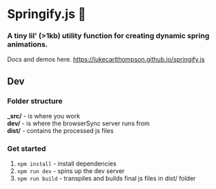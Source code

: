 # Springify.js 🌿
### A tiny lil' (>1kb) utility function for creating dynamic spring animations.

Docs and demos here.
https://lukecarlthompson.github.io/springify.js


## Dev

### Folder structure
**_src/** - is where you work  
**dev/** - is where the browserSync server runs from  
**dist/** - contains the processed js files  


### Get started
1. `npm install` - install dependencies
2. `npm run dev` - spins up the dev server
3. `npm run build` - transpiles and builds final js files in dist/ folder
